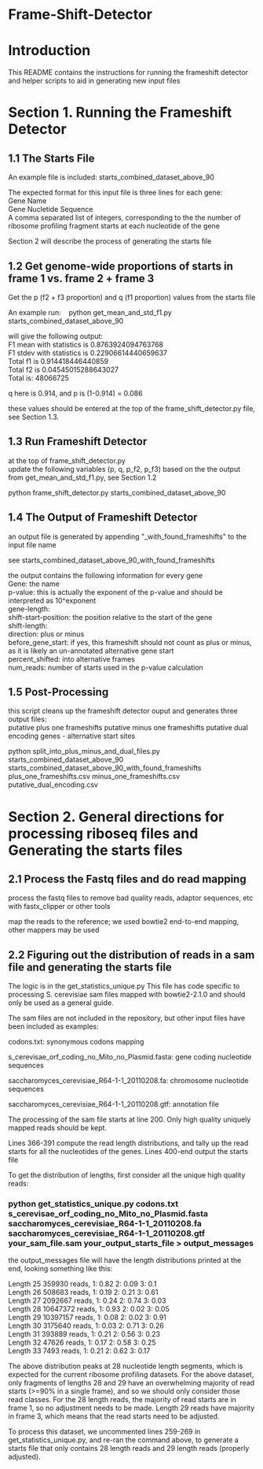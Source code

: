 # Frame-Shift-Detector

# Introduction

This README contains the instructions for running the frameshift detector and helper scripts to aid in generating new input files

# Section 1. Running the Frameshift Detector #

## 1.1 The Starts File

An example file is included: starts_combined_dataset_above_90

The expected format for this input file is three lines for each gene:  
Gene Name  
Gene Nucletide Sequence  
A comma separated list of integers, corresponding to the the number of ribosome profiling fragment starts at each nucleotide of the gene

Section 2 will describe the process of generating the starts file 

## 1.2 Get genome-wide proportions of starts in frame 1 vs. frame 2 + frame 3

Get the p (f2 + f3 proportion) and q (f1 proportion) values from the starts file 

An example run:&nbsp;&nbsp;&nbsp;
python get_mean_and_std_f1.py starts_combined_dataset_above_90

will give the following output:  
F1 mean with statistics is 0.8763924094763768  
F1 stdev with statistics is 0.22906614440659637  
Total f1 is 0.914418446440859  
Total f2 is 0.04545015288643027  
Total is: 48066725

q here is 0.914, and p is (1-0.914) = 0.086

these values should be entered at the top of the frame_shift_detector.py file, see Section 1.3. 

## 1.3  Run Frameshift Detector

at the top of frame_shift_detector.py  
update the following variables (p, q, p_f2, p_f3) based on the the output from get_mean_and_std_f1.py, see Section 1.2

python frame_shift_detector.py starts_combined_dataset_above_90

## 1.4 The Output of Frameshift Detector

an output file is generated by appending "_with_found_frameshifts" to the input file name  

see starts_combined_dataset_above_90_with_found_frameshifts

the output contains the following information for every gene  
Gene: the name  
p-value: this is actually the exponent of the p-value and should be interpreted as 10^exponent  
gene-length:   
shift-start-position: the position relative to the start of the gene  
shift-length:   
direction: plus or minus  
before_gene_start: if yes, this frameshift should not count as plus or minus, as it is likely an un-annotated alternative gene start  
percent_shifted: into alternative frames  
num_reads: number of starts used in the p-value calculation 

## 1.5 Post-Processing

this script cleans up the frameshift detector ouput and generates three output files:   
putative plus one frameshifts
putative minus one frameshifts
putative dual encoding genes - alternative start sites


python split_into_plus_minus_and_dual_files.py starts_combined_dataset_above_90 starts_combined_dataset_above_90_with_found_frameshifts plus_one_frameshifts.csv minus_one_frameshifts.csv putative_dual_encoding.csv 


# Section 2. General directions for processing riboseq files and Generating the starts files #

## 2.1 Process the Fastq files and do read mapping

process the fastq files to remove bad quality reads, adaptor sequences, etc with fastx_clipper or other tools

map the reads to the reference;  we used bowtie2 end-to-end mapping, other mappers may be used 

## 2.2  Figuring out the distribution of reads in a sam file and generating the starts file

The logic is in the get_statistics_unique.py  This file has code specific to processing S. cerevisiae sam files mapped with bowtie2-2.1.0 and should only be used as a general guide.  

The sam files are not included in the repository, but other input files have been included as examples:

codons.txt: synonymous codons mapping

s_cerevisae_orf_coding_no_Mito_no_Plasmid.fasta: gene coding nucleotide sequences

saccharomyces_cerevisiae_R64-1-1_20110208.fa: chromosome nucleotide sequences

saccharomyces_cerevisiae_R64-1-1_20110208.gtf: annotation file 

The processing of the sam file starts at line 200.  Only high quality uniquely mapped reads should be kept.

Lines 366-391 compute the read length distributions, and tally up the read starts for all the nucleotides of the genes. Lines 400-end output the starts file

To get the distribution of lengths, first consider all the unique high quality reads: 

### python get_statistics_unique.py codons.txt s_cerevisae_orf_coding_no_Mito_no_Plasmid.fasta saccharomyces_cerevisiae_R64-1-1_20110208.fa saccharomyces_cerevisiae_R64-1-1_20110208.gtf your_sam_file.sam your_output_starts_file > output_messages

the output_messages file will have the length distributions printed at the end, looking something like this:

Length 25 359930 reads,  1: 0.82 2: 0.09 3: 0.1                                                                                                                                       
Length 26 508683 reads,  1: 0.19 2: 0.21 3: 0.61                                                                                                                                      
Length 27 2092667 reads,  1: 0.24 2: 0.74 3: 0.03                                                                                                                                     
Length 28 10647372 reads,  1: 0.93 2: 0.02 3: 0.05                                                                                                                                    
Length 29 10397157 reads,  1: 0.08 2: 0.02 3: 0.91                                                                                                                                    
Length 30 3175640 reads,  1: 0.03 2: 0.71 3: 0.26                                                                                                                                     
Length 31 393889 reads,  1: 0.21 2: 0.56 3: 0.23                                                                                                                                      
Length 32 47626 reads,  1: 0.17 2: 0.58 3: 0.25                                                                                                                                       
Length 33 7493 reads,  1: 0.21 2: 0.62 3: 0.17  

The above distribution peaks at 28 nucleotide length segments, which is expected for the current ribosome profiling datasets. For the above dataset, only fragments of lengths 28 and 29 have an overwhelming majority of read starts (>=90% in a single frame), and so we should only consider those read classes.  For the 28 length reads, the majority of read starts are in frame 1, so no adjustment needs to be made.  Length 29 reads have majority in frame 3, which means that the read starts need to be adjusted.    

To process this dataset, we uncommented lines 259-269 in get_statistics_unique.py, and re-ran the command above, to generate a starts file that only contains 28 length reads and 29 length reads (properly adjusted).



